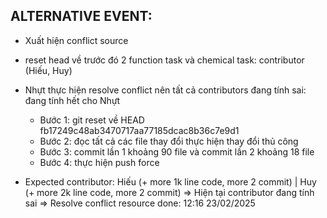 ## ALTERNATIVE EVENT:
- Xuất hiện conflict source
- reset head về trước đó 2 function task và chemical task: contributor (Hiếu, Huy)
- Nhựt thực hiện resolve conflict nên tất cả contributors đang tính sai: đang tính hết cho Nhựt
    + Bước 1: git reset về HEAD fb17249c48ab3470717aa77185dcac8b36c7e9d1
    + Bước 2: đọc tất cả các file thay đổi thực hiện thay đổi thủ công
    + Bước 3: commit lần 1 khoảng 90 file và commit lần 2 khoảng 18 file
    + Bước 4: thực hiện push force

- Expected contributor: Hiếu (+ more 1k line code, more 2 commit) | Huy (+ more 2k line code, more 2 commit)
=> Hiện tại contributor đang tính sai
=> Resolve conflict resource done: 12:16 23/02/2025
